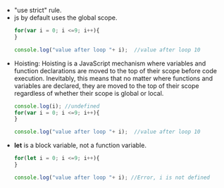 - "use strict" rule.
- js by default uses the global scope.
    ```js
    for(var i = 0; i <=9; i++){
    }

    console.log("value after loop "+ i);  //value after loop 10  
    ```
- Hoisting: Hoisting is a JavaScript mechanism where variables and function declarations are moved to the top of their scope before code execution. Inevitably, this means that no matter where functions and variables are declared, they are moved to the top of their scope regardless of whether their scope is global or local.
    ```js
    console.log(i); //undefined
    for(var i = 0; i <=9; i++){
    }

    console.log("value after loop "+ i);  //value after loop 10  
    ```
- **let** is a block variable, not a function variable.
    ```js
    for(let i = 0; i <=9; i++){
    }

    console.log("value after loop "+ i); //Error, i is not defined
    ```
